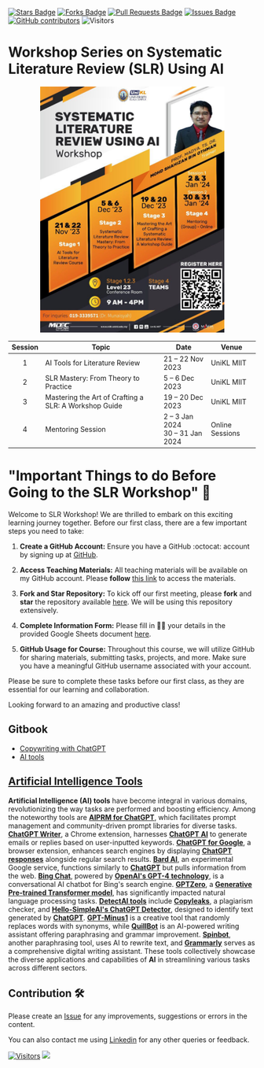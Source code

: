 <a href="https://github.com/drshahizan/SLR-MIIT/stargazers"><img src="https://img.shields.io/github/stars/drshahizan/SLR-MIIT" alt="Stars Badge"/></a>
<a href="https://github.com/drshahizan/SLR-MIIT/network/members"><img src="https://img.shields.io/github/forks/drshahizan/SLR-MIIT" alt="Forks Badge"/></a>
<a href="https://github.com/drshahizan/SLR-MIIT"><img src="https://img.shields.io/github/issues-pr/drshahizan/SLR-MIIT" alt="Pull Requests Badge"/></a>
<a href="https://github.com/drshahizan/SLR-MIIT/issues"><img src="https://img.shields.io/github/issues/drshahizan/SLR-MIIT" alt="Issues Badge"/></a>
<a href="https://github.com/drshahizan/SLR-MIIT/graphs/contributors"><img alt="GitHub contributors" src="https://img.shields.io/github/contributors/drshahizan/SLR-MIIT?color=2b9348"></a>
![Visitors](https://api.visitorbadge.io/api/visitors?path=https%3A%2F%2Fgithub.com%2Fdrshahizan%2FSLR-MIIT&labelColor=%23d9e3f0&countColor=%23697689&style=flat)

# Workshop Series on Systematic Literature Review (SLR) Using AI

<p align="center">
<img src="/images/MSO-SLR.jpeg"  height="500" />
</p>

| Session | Topic                                                    | Date                                | Venue            |
|:---------:|----------------------------------------------------------|-------------------------------------|------------------|
| 1       | AI Tools for Literature Review                          | 21 – 22 Nov 2023                   | UniKL MIIT       |
| 2       | SLR Mastery: From Theory to Practice                     | 5 – 6 Dec 2023                    | UniKL MIIT       |
| 3       | Mastering the Art of Crafting a SLR: A Workshop Guide    | 19 – 20 Dec 2023                  | UniKL MIIT       |
| 4       | Mentoring Session                                        | 2 – 3 Jan 2024<br>30 – 31 Jan 2024  | Online Sessions  |

# "Important Things to do Before Going to the SLR Workshop" 🚀
Welcome to SLR Workshop! We are thrilled to embark on this exciting learning journey together. Before our first class, there are a few important steps you need to take:

1. **Create a GitHub Account:**
   Ensure you have a GitHub :octocat: account by signing up at [GitHub](https://github.com/login).

2. **Access Teaching Materials:**
   All teaching materials will be available on my GitHub account. Please **follow** [this link](https://github.com/drshahizan) to access the materials.

3. **Fork and Star Repository:**
   To kick off our first meeting, please **fork** and **star** the repository available [here](https://github.com/drshahizan/learn-github). We will be using this repository extensively.

4. **Complete Information Form:**
   Please fill in 🧑‍💻 your details in the provided Google Sheets document [here](https://docs.google.com/spreadsheets/d/1tAnUHQd5M5c7zkO8qUQbfIthm5echltQCH52H2UBGr4/edit#gid=791205809).

5. **GitHub Usage for Course:**
   Throughout this course, we will utilize GitHub for sharing materials, submitting tasks, projects, and more. Make sure you have a meaningful GitHub username associated with your account.

Please be sure to complete these tasks before our first class, as they are essential for our learning and collaboration.

Looking forward to an amazing and productive class!


## Gitbook
- [Copywriting with ChatGPT](https://drshahizan.gitbook.io/copywriting-chatgpt/)
- [AI tools](https://drshahizan.gitbook.io/ai-tools/)

## [Artificial Intelligence Tools](./materials/ai-tools1.md)
**Artificial Intelligence (AI) tools** have become integral in various domains, revolutionizing the way tasks are performed and boosting efficiency. Among the noteworthy tools are [**AIPRM for ChatGPT**](https://www.aiprm.com/), which facilitates prompt management and community-driven prompt libraries for diverse tasks. [**ChatGPT Writer**](https://chatgptwriter.ai/), a Chrome extension, harnesses [**ChatGPT AI**](https://chatgpt.com/) to generate emails or replies based on user-inputted keywords. [**ChatGPT for Google**](https://chatgpt4google.com/), a browser extension, enhances search engines by displaying [**ChatGPT responses**](https://chatgpt.com/) alongside regular search results. [**Bard AI**](https://bard.google.com/chat), an experimental Google service, functions similarly to [**ChatGPT**](https://chatgpt.com/) but pulls information from the web. [**Bing Chat**](https://www.microsoft.com/en-us/edge/features/bing-chat), powered by [**OpenAI's GPT-4 technology**](https://openai.com/), is a conversational AI chatbot for Bing's search engine. [**GPTZero**](https://gptzero.me/), a [**Generative Pre-trained Transformer model**](https://www.openai.com/), has significantly impacted natural language processing tasks. [**DetectAI tools**](https://copyleaks.com/ai-content-detector) include [**Copyleaks**](https://copyleaks.com/ai-content-detector), a plagiarism checker, and [**Hello-SimpleAI's ChatGPT Detector**](https://copyleaks.com/ai-content-detector), designed to identify text generated by [**ChatGPT**](https://chatgpt.com/). [**GPT-Minus1**](https://www.gptminus1.com/) is a creative tool that randomly replaces words with synonyms, while [**QuillBot**](https://quillbot.com/) is an AI-powered writing assistant offering paraphrasing and grammar improvement. [**Spinbot**](https://spinbot.com/), another paraphrasing tool, uses AI to rewrite text, and [**Grammarly**](https://www.grammarly.com/) serves as a comprehensive digital writing assistant. These tools collectively showcase the diverse applications and capabilities of **AI** in streamlining various tasks across different sectors.

## Contribution 🛠️
Please create an [Issue](https://github.com/drshahizan/SLR-MIIT/issues) for any improvements, suggestions or errors in the content.

You can also contact me using [Linkedin](https://www.linkedin.com/in/drshahizan/) for any other queries or feedback.

[![Visitors](https://api.visitorbadge.io/api/visitors?path=https%3A%2F%2Fgithub.com%2Fdrshahizan&labelColor=%23697689&countColor=%23555555&style=plastic)](https://visitorbadge.io/status?path=https%3A%2F%2Fgithub.com%2Fdrshahizan)
![](https://hit.yhype.me/github/profile?user_id=81284918)


